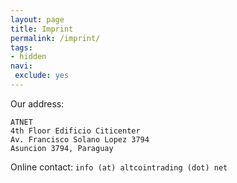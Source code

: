 ```yaml
---
layout: page
title: Imprint
permalink: /imprint/
tags:
- hidden
navi:
 exclude: yes
---
```


Our address:

```
ATNET
4th Floor Edificio Citicenter
Av. Francisco Solano Lopez 3794
Asuncion 3794, Paraguay
```

Online contact: `info (at) altcointrading (dot) net`
